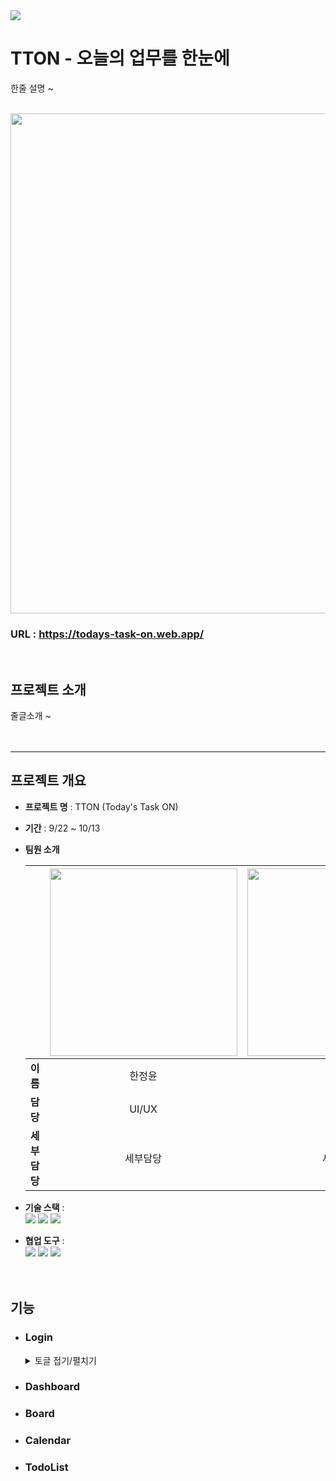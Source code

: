<img src="https://capsule-render.vercel.app/api?type=soft&color=81CAFF&animation=blinking&height=200&section=header&text=TODAY'S%20TASK%20ON&fontSize=60&fontColor=ffffff" />

# TTON - 오늘의 업무를 한눈에
한줄 설명 ~

<br>
<span style="align:center"><img src="https://github.com/Ohjju/TTON/assets/136290438/b2bbed09-acff-4be0-8810-ae946948ad05" width="800" height:"450"></span>

### URL : https://todays-task-on.web.app/
<br>

## 프로젝트 소개 
줄글소개 ~
<br><br><br>
<hr>

## 프로젝트 개요
- **프로젝트 명** : TTON (Today's Task ON)

- **기간** : 9/22 ~ 10/13

- **팀원 소개**
  
  ||<img src="https://github.com/Ohjju/TTON/assets/136290438/8b39bdaa-eeae-45c4-8543-2089fc9033d3" style="width:300px">|<img src="https://github.com/Ohjju/TTON/assets/136290438/f356d534-3e36-42f7-9695-f6289ca47e76" style="width:300px">|  <img src="https://github.com/Ohjju/TTON/assets/136290438/dc7f7c1c-149e-4929-b2ea-7e65f7a93979" style="width:300px">|<img src="https://github.com/Ohjju/TTON/assets/136290438/ab2a0e1b-b2b5-4ddf-9a0d-64d69f956804" style="width:300px">|
  |:----:|:--:|:--:|:--:|:--:|
  |**이름**|한정윤|정애림|김예은|오주현|
  |**담당**|UI/UX|개발|개발|개발|
  |**세부담당**|세부담당|세부담당|세부담당|세부담당|


- **기술 스택** : <br>
<img src="https://img.shields.io/badge/javascript-F7DF1E?style=for-the-badge&logo=javascript&logoColor=black"> <img src="https://img.shields.io/badge/html5-E34F26?style=for-the-badge&logo=html5&logoColor=white"> <img src="https://img.shields.io/badge/css-1572B6?style=for-the-badge&logo=css3&logoColor=white">

- **협업 도구** : <br>
<img src="https://img.shields.io/badge/Git-181717?style=for-the-badge&logo=github&logoColor=white"> <img src="https://img.shields.io/badge/Slack-4A154B?style=for-the-badge&logo=slack&logoColor=whit"> <img src="https://img.shields.io/badge/Notion-e1e1e1?style=for-the-badge&logo=notion&logoColor=black">
<br/><br/><br/>
  
## 기능

- ### Login
  <details>
  <summary>토글 접기/펼치기</summary>
  <div markdown="1">
  텍스트 , 이미지 등등 입력
  </div>
  </details>

- ### Dashboard

- ### Board

- ### Calendar

- ### TodoList



